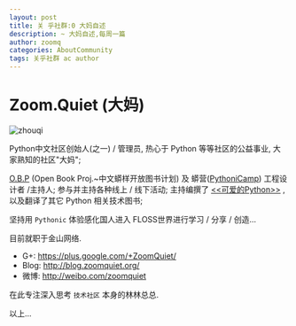 ```yaml
---
layout: post
title: 关 乎社群:0 大妈自述
description: ~ 大妈自述,每周一篇
author: zoomq
categories: AboutCommunity
tags: 关乎社群 ac author
---
```


# Zoom.Quiet (大妈)

![zhouqi](http://pyconcn.qiniudn.com/images/volunteer/zhouqi.png)

Python中文社区创始人(之一) / 管理员,
热心于 Python 等等社区的公益事业, 大家熟知的社区"大妈";

<!--more-->

[O.B.P](http://code.google.com/p/openbookproject/)
(Open Book Proj.~中文蟒样开放图书计划)
及
蟒营([PythoniCamp](http://code.google.com/p/kcpycamp/wiki/PythoniCamp))
工程设计者 /主持人;
参与并主持各种线上 / 线下活动;
主持编撰了
[<<可爱的Python>>](http://book.douban.com/subject/3884108/)
,以及翻译了其它 Python 相关技术图书;

坚持用 `Pythonic` 体验感化国人进入 FLOSS世界进行学习 / 分享 / 创造...

目前就职于金山网络. 

- G+:   https://plus.google.com/+ZoomQuiet/
- Blog: http://blog.zoomquiet.org/
- 微博:  http://weibo.com/zoomquiet


在此专注深入思考 `技术社区` 本身的林林总总.


以上...

